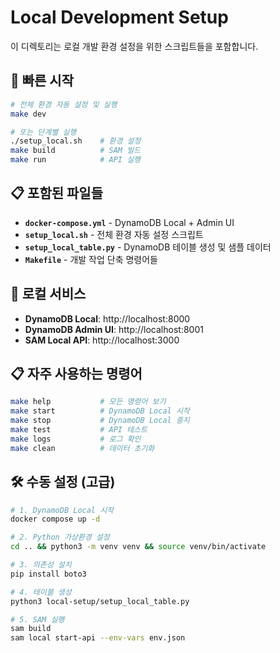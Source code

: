 # Local Development Setup

이 디렉토리는 로컬 개발 환경 설정을 위한 스크립트들을 포함합니다.

## 🚀 빠른 시작

```bash
# 전체 환경 자동 설정 및 실행
make dev

# 또는 단계별 실행
./setup_local.sh    # 환경 설정
make build          # SAM 빌드  
make run            # API 실행
```

## 📋 포함된 파일들

- **`docker-compose.yml`** - DynamoDB Local + Admin UI
- **`setup_local.sh`** - 전체 환경 자동 설정 스크립트
- **`setup_local_table.py`** - DynamoDB 테이블 생성 및 샘플 데이터
- **`Makefile`** - 개발 작업 단축 명령어들

## 🔗 로컬 서비스

- **DynamoDB Local**: http://localhost:8000
- **DynamoDB Admin UI**: http://localhost:8001
- **SAM Local API**: http://localhost:3000

## 📋 자주 사용하는 명령어

```bash
make help           # 모든 명령어 보기
make start          # DynamoDB Local 시작
make stop           # DynamoDB Local 중지
make test           # API 테스트
make logs           # 로그 확인
make clean          # 데이터 초기화
```

## 🛠️ 수동 설정 (고급)

```bash
# 1. DynamoDB Local 시작
docker compose up -d

# 2. Python 가상환경 설정
cd .. && python3 -m venv venv && source venv/bin/activate

# 3. 의존성 설치
pip install boto3

# 4. 테이블 생성
python3 local-setup/setup_local_table.py

# 5. SAM 실행
sam build
sam local start-api --env-vars env.json
```
